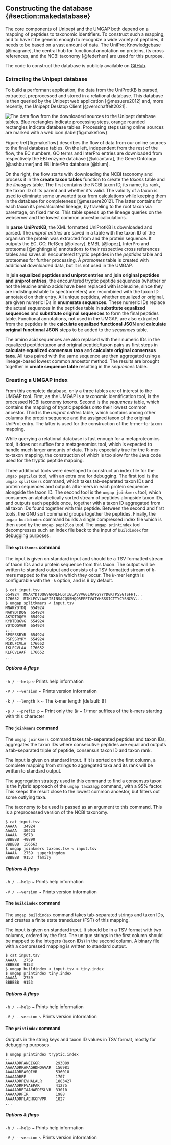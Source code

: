 ## Constructing the database {#section:makedatabase}

The core components of Unipept and the UMGAP both depend on a mapping of
peptides to taxonomic identifiers. To construct such a mapping, and to
have it be generic enough to recognize a wide variety of peptides, it
needs to be based on a vast amount of data. The UniProt Knowledgebase
[@magrane], the central hub for functional annotation on proteins, its
cross references, and the NCBI taxonomy [@federhen] are used for this
purpose.

<!-- TODO
- hoe lang het duurt om de DB/index op te bouwen; aangeven dat hier in de loop der tijd veel performane improvements geweest zijn; hoeveel onderhuodt kruipt hierin
- hoe frequent worden de databanken/indexes geupdate; vraagt die nog manueel werk of volledig geautomatiseerd?
- nood aan regelmatige builds omschrijven
-->

The code to construct the database is publicly available on
[GitHub](https://github.com/unipept/make-database).

### Extracting the Unipept database

To build a performant application, the data from the UniProtKB
is parsed, extracted, preprocessed and stored in a relational
database. This database is then queried by the Unipept web application
[@mesuere2012] and, more recently, the Unipept Desktop Client
[@verschaffelt2021].

![The data flow from the downloaded sources to the Unipept database tables. Blue rectangles indicate processing steps, orange rounded rectangles indicate database tables. Processing steps using online sources are marked with a web icon.\label{fig:makeflow}](make-database.svg)

Figure \ref{fig:makeflow} describes the flow of data from our online
sources to the final database tables. On the left, independent from the
rest of the flow, the EC numbers, GO terms and InterPro entries are
downloaded from respectively the EBI enzyme database [@alcantara], the
Gene Ontology [@ashburner]and EBI InterPro database [@blum].

On the right, the flow starts with downloading the NCBI taxonomy
and process it in the **create taxon tables** function to create
the *taxons* table and the *lineages* table. The first contains the
NCBI taxon ID, its name, its rank, the taxon ID of its parent and
whether it's valid. The validity of a taxon is used to eliminate some
unwanted taxa from calculations while keeping them in the database for
completeness [@mesuere2012]. The latter contains for each taxon its
precalculated lineage, by traveling to the root taxon via parentage, on
fixed ranks. This table speeds up the lineage queries on the webserver
and the lowest common ancestor calculations.

In **parse UniProtKB**, the XML formatted UniProtKB is downloaded and
parsed. The *uniprot entries* are saved in a table with the taxon ID of
the organism the protein was extracted from and the protein sequence.
It outputs the EC, GO, RefSeq [@oleary], EMBL [@lopez], InterPro and
proteome [@nightingale] annotations to their respective cross references
tables and saves all encountered tryptic peptides in the *peptides*
table and proteomes for further processing. A *proteomes* table is
created with additional downloaded data, but it is not used in the
UMGAP.

In **join equalized peptides and uniprot entries** and **join original
peptides and uniprot entries**, the encountered tryptic peptide
sequences (whether or not the leucine amino acids have been replaced
with isoleucine, since they are indistinguishable to spectrometers)
are recombined with the taxon ID annotated on their entry. All unique
peptides, whether equalized or original, are given numeric IDs in
**enumerate sequences**. These numeric IDs replace the actual sequences
in the peptides table in **substitute equalized sequences** and
**substitute original sequences** to form the final peptides table.
Functional annotations, not used in the UMGAP, are also extracted
from the peptides in the **calculate equalized functional JSON**
and **calculate original functional JSON** steps to be added to the
*sequences* table.

The amino acid sequences are also replaced with their numeric IDs in
the equalized peptide/taxon and original peptide/taxon pairs as first
steps in **calculate equalized consensus taxa** and **calculate original
consensus taxa**. All taxa paired with the same sequence are then
aggregated using a lineage-based lowest common ancestor method. The
results are brought together in **create sequence table** resulting in
the *sequences* table.

### Creating a UMGAP index

From this complete database, only a three tables are of interest to the
UMGAP tool. First, as the UMGAP is a taxonomic identification tool,
is the processed NCBI taxonomy *taxons*. Second is the *sequences*
table, which contains the mapping of tryptic peptides onto their lowest
common ancestor. Third is the *uniprot entries* table, which contains
among other columns the protein sequence and the assigned taxon of the
original UniProt entry. The latter is used for the construction of the
*k*-mer-to-taxon mapping.

While querying a relational database is fast enough for a metaproteomics
tool, it does not suffice for a metagenomics tool, which is expected
to handle much larger amounts of data. This is especially true for the
*k*-mer-to-taxon mapping, the construction of which is too slow for the
Java code used for the tryptic peptide mapping.

Three additional tools were developed to construct an index file for the
`umgap pept2lca` tool, with an extra one for debugging. The first tool
is the `umgap splitkmers` command, which takes tab-separated taxon IDs
and protein sequences and outputs all *k*-mers in each protein sequence
alongside the taxon ID. The second tool is the `umgap joinkmers` tool,
which consumes an alphabetically sorted stream of peptides alongside
taxon IDs, and outputs each peptide once, together with a taxon ID
aggregated from all taxon IDs found together with this peptide. Between
the second and first tools, the GNU sort command groups together the
peptides. Finally, the `umgap buildindex` command builds a single
compressed index file which is then used by the `umgap pept2lca` tool.
The `umgap printindex` tool decompresses such an index file back to the
input of `buildindex` for debugging purposes.

#### The `splitkmers` command

The input is given on standard input and should be a TSV formatted
stream of taxon IDs and a protein sequence from this taxon. The output
will be written to standard output and consists of a TSV formatted
stream of *k*-mers mapped to the taxa in which they occur. The *k*-mer
length is configurable with the `-k` option, and is 9 by default.

```shell
$ cat input.tsv
654924  MNAKYDTDQGVGRMLFLGTIGLAVVVGGLMAYGYYYDGKTPSSGTSFHT...
176652  MIKLFCVLAAFISINSACQSSHQQREEFTVATYHSSSICTTYCYSNCVV...
$ umgap splitkmers < input.tsv
MNAKYDTDQ  654924
NAKYDTDQG  654924
AKYDTDQGV  654924
KYDTDQGVG  654924
YDTDQGVGR  654924
...
SPSFSSRYR  654924
PSFSSRYRY  654924
MIKLFCVLA  176652
IKLFCVLAA  176652
KLFCVLAAF  176652
...
```

##### Options & flags

`-h / --help`
  ~ Prints help information

`-V / --version`
  ~ Prints version information

`-k / --length k`
  ~ The k-mer length [default: 9]

`-p / --prefix p`
  ~ Print only the $(k-1)$-mer suffixes of the *k*-mers starting with
    this character

#### The `joinkmers` command

The `umgap joinkmers` command takes tab-separated peptides and taxon
IDs, aggregates the taxon IDs where consecutive peptides are equal and
outputs a tab-separated triple of peptide, consensus taxon ID and taxon
rank.

The input is given on standard input. If it is sorted on the first
column, a complete mapping from strings to aggregated taxa and its rank
will be written to standard output.

The aggregation strategy used in this command to find a consensus taxon
is the hybrid approach of the `umgap taxa2agg` command, with a 95%
factor. This keeps the result close to the lowest common ancestor, but
filters out some outlying taxa.

The taxonomy to be used is passed as an argument to this command. This
is a preprocessed version of the NCBI taxonomy.

```shell
$ cat input.tsv
AAAAA   34924
AAAAA   30423
AAAAA   5678
BBBBBB  48890
BBBBBB  156563
$ umgap joinkmers taxons.tsv < input.tsv
AAAAA   2759  superkingdom
BBBBBB  9153  family
```

##### Options & flags

`-h / --help`
  ~ Prints help information

`-V / --version`
  ~ Prints version information

#### The `buildindex` command

The `umgap buildindex` command takes tab-separated strings and taxon
IDs, and creates a finite state transducer (FST) of this mapping.

The input is given on standard input. It should be in a TSV format with
two columns, ordered by the first. The unique strings in the first
column should be mapped to the integers (taxon IDs) in the second
column. A binary file with a compressed mapping is written to standard
output.

<!-- TODO describe the index mechanism -->

```shell
$ cat input.tsv
AAAAA   2759
BBBBBB  9153
$ umgap buildindex < input.tsv > tiny.index
$ umgap printindex tiny.index
AAAAA   2759
BBBBBB  9153
```

##### Options & flags

`-h / --help`
  ~ Prints help information

`-V / --version`
  ~ Prints version information

#### The `printindex` command

Outputs in the string keys and taxon ID values in TSV format, mostly for
debugging purposes.

```shell
$ umgap printindex tryptic.index
...
AAAAADRPANEIGGR       293089
AAAAADRPAPAGHDHQAVAR  156981
AAAAADRPASQIVR        536018
AAAAADRPE             1707
AAAAADRPEVHALALR      1883427
AAAAADRPFVAEPAR       41275
AAAAADRPIAAHAEDESLVR  33010
AAAAADRPIR            1988
AAAAADRPLAEHGGPVPR    1827
...
```

##### Options & flags

`-h / --help`
  ~ Prints help information

`-V / --version`
  ~ Prints version information
